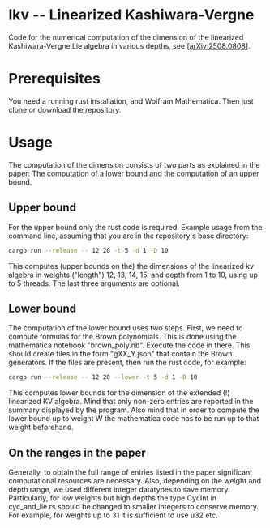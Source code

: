 # lkv -- Linearized Kashiwara-Vergne
Code for the numerical computation of the dimension of the linearized Kashiwara-Vergne Lie algebra in various depths, see [[arXiv:2508.0808]](https://arxiv.org/abs/2508.08081).


# Prerequisites

You need a running rust installation, and Wolfram Mathematica.
Then just clone or download the repository.


# Usage
The computation of the dimension consists of two parts as explained in the paper: The computation of a lower bound and the computation of an upper bound.

## Upper bound 

For the upper bound only the rust code is required. Example usage from the command line, assuming that you are in the repository's base directory:

```sh
cargo run --release -- 12 20 -t 5 -d 1 -D 10
```

This computes (upper bounds on the) the dimensions of the linearized kv algebra in weights ("length") 12, 13, 14, 15, and depth from 1 to 10, using up to 5 threads.
The last three arguments are optional.

## Lower bound

The computation of the lower bound uses two steps. First, we need to compute formulas for the Brown polynomials. This is done using the mathematica notebook "brown_poly.nb". Execute the code in there. This should create files in the form "gXX_Y.json" that contain the Brown generators.
If the files are present, then run the rust code, for example:

```sh
cargo run --release -- 12 20 --lower -t 5 -d 1 -D 10
```

This computes lower bounds for the dimension of the extended (!) linearized KV algebra. 
Mind that only non-zero entries are reported in the summary displayed by the program.
Also mind that in order to compute the lower bound up to weight W the mathematica code has to be run up to that weight beforehand.

## On the ranges in the paper

Generally, to obtain the full range of entries listed in the paper significant computational resources are necessary.
Also, depending on the weight and depth range, we used different integer datatypes to save memory.
Particularly, for low weights but high depths the type CycInt in cyc_and_lie.rs should be changed to smaller integers to conserve memory.
For example, for weights up to 31 it is sufficient to use u32 etc.

